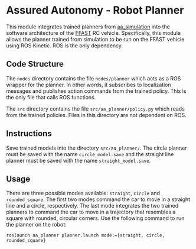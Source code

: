 # Assured Autonomy - Robot Planner

This module integrates trained planners from [aa\_simulation](https://github.com/r-pad/aa_simulation) into the software architecture of the [FFAST](https://github.com/jsford/FFAST) RC vehicle. Specifically, this module allows the planner trained from simulation to be run on the FFAST vehicle using ROS Kinetic. ROS is the only dependency.

## Code Structure

The ```nodes``` directory contains the file ```nodes/planner``` which acts as a ROS wrapper for the planner. In other words, it subscribes to localization messages and publishes action commands from the trained policy. This is the only file that calls ROS functions.

The ```src``` directory contains the file ```src/aa_planner/policy.py``` which reads from the trained policies. Files in this directory are not dependent on ROS.

## Instructions

Save trained models into the directory ```src/aa_planner/```. The circle planner must be saved with the name ```circle_model.save``` and the straight line planner must be saved with the name ```straight_model.save```.

## Usage

There are three possible modes available: ```straight```, ```circle``` and ```rounded_square```. The first two modes command the car to move in a straight line and a circle, respectively. The last mode integrates the two trained planners to command the car to move in a trajectory that resembles a square with rounded, circular corners. Use the following command to run the planner on the robot:

```
roslaunch aa_planner planner.launch mode:={straight, circle, rounded_square}
```
